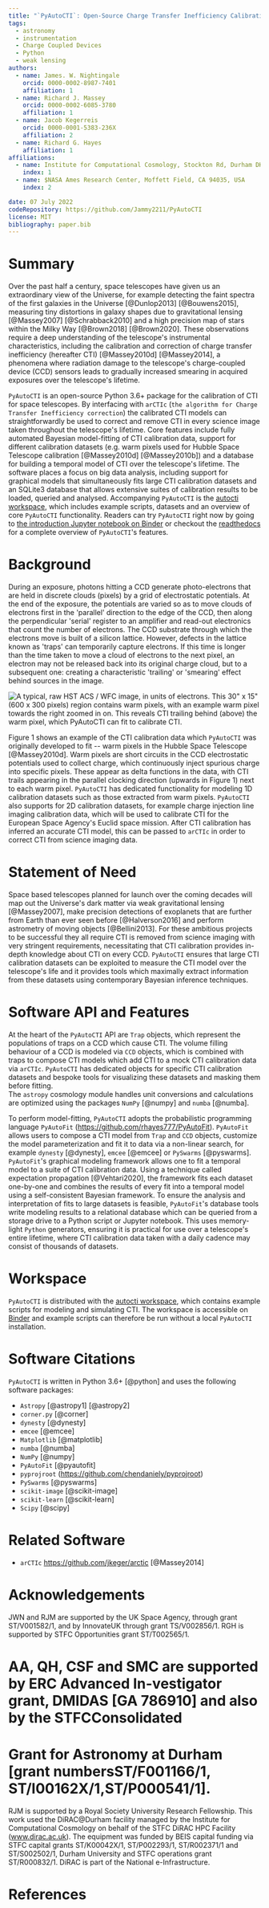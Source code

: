 ```yaml
---
title: "`PyAutoCTI`: Open-Source Charge Transfer Inefficiency Calibration"
tags:
  - astronomy
  - instrumentation
  - Charge Coupled Devices
  - Python
  - weak lensing
authors:
  - name: James. W. Nightingale
    orcid: 0000-0002-8987-7401
    affiliation: 1
  - name: Richard J. Massey
    orcid: 0000-0002-6085-3780
    affiliation: 1 
  - name: Jacob Kegerreis
    orcid: 0000-0001-5383-236X
    affiliation: 2 
  - name: Richard G. Hayes
    affiliation: 1
affiliations:
  - name: Institute for Computational Cosmology, Stockton Rd, Durham DH1 3LE
    index: 1
  - name: $NASA Ames Research Center, Moffett Field, CA 94035, USA
    index: 2

date: 07 July 2022
codeRepository: https://github.com/Jammy2211/PyAutoCTI
license: MIT
bibliography: paper.bib
---
```


# Summary

Over the past half a century, space telescopes have given us an extraordinary view of the Universe, for example detecting 
the faint spectra of the first galaxies in the Universe [@Dunlop2013] [@Bouwens2015], measuring tiny distortions in
galaxy shapes due to gravitational lensing [@Massey2007] [@Schrabback2010] and a high precision map of stars within
the Milky Way [@Brown2018] [@Brown2020]. These observations require a deep understanding of the telescope's
instrumental characteristics, including the calibration and correction of charge transfer inefficiency (hereafter CTI) [@Massey2010d] [@Massey2014],
a phenomena where radiation damage to the telescope's charge-coupled device (CCD) sensors leads to gradually
increased smearing in acquired exposures over the telescope's lifetime.

`PyAutoCTI` is an open-source Python 3.6+ package for the calibration of CTI for space telescopes. By interfacing
with `arCTIc` (`the algorithm for Charge Transfer Inefficiency correction`) the calibrated CTI models can straightforwardly
be used to correct and remove CTI in every science image taken throughout the telescope's lifetime. Core features 
include fully automated Bayesian model-fitting of CTI calibration data, support for different calibration
datasets (e.g. warm pixels used for Hubble Space Telescope calibration [@Massey2010d] [@Massey2010b]) and a database 
for building a temporal model of CTI over the telescope's lifetime. The software places a focus on big data analysis, 
including support for graphical models that simultaneously fits large CTI calibration datasets and an SQLite3 
database that allows extensive suites of calibration results to be loaded, queried and analysed. 
Accompanying `PyAutoCTI` is the [autocti workspace](https://github.com/Jammy2211/autocti_workspace), which includes 
example scripts, datasets and an overview of core `PyAutoCTI` functionality. Readers can  try `PyAutoCTI` right now by 
going to [the introduction Jupyter notebook on Binder](https://mybinder.org/v2/gh/Jammy2211/autocti_workspace/release) or 
checkout the [readthedocs](https://pyautocti.readthedocs.io/en/latest/) for a complete overview of `PyAutoCTI`'s 
features.

# Background

During an exposure, photons hitting a CCD generate photo-electrons that are held in discrete clouds (pixels) by a grid 
of electrostatic potentials. At the end of the exposure, the potentials are varied so as to move clouds of electrons 
first in the 'parallel' direction to the edge of the CCD, then along the perpendicular 'serial' register to an 
amplifier and read-out electronics that count the number of electrons. The CCD substrate through which the electrons 
move is built of a silicon lattice. However, defects in the lattice known as 'traps' can temporarily capture electrons. 
If this time is longer than the time taken to move a cloud of electrons to the next pixel, an electron may not be 
released back into its original charge cloud, but to a subsequent one: creating a characteristic 'trailing' or 'smearing' 
effect behind sources in the image. 

![A typical, raw HST ACS / WFC image, in units of electrons. This 30" x 15" (600 x 300 pixels) region contains warm pixels, with an example warm pixel towards the right zoomed in on. This reveals CTI trailing behind (above) the warm pixel, which `PyAutoCTI` can fit to calibrate CTI.](cti_image.png)

Figure 1 shows an example of the CTI calibration data which `PyAutoCTI` was originally developed to fit -- warm 
pixels in the Hubble Space Telescope [@Massey2010d]. Warm pixels are short circuits in the CCD electrostatic potentials
used to collect charge, which continuously inject spurious charge into specific pixels. These appear as delta functions
in the data, with CTI trails appearing in the parallel clocking direction (upwards in Figure 1) next to each warm
pixel. `PyAutoCTI` has dedicated functionality for modeling 1D calibration datasets such as those extracted from warm 
pixels. `PyAutoCTI` also supports for 2D calibration datasets, for example charge injection line imaging calibration 
data, which will be used to calibrate CTI for the European Space Agency's Euclid space mission. After CTI calibration
has inferred an accurate CTI model, this can be passed to `arCTIc` in order to correct CTI from science imaging data.

 
# Statement of Need

Space based telescopes planned for launch over the coming decades will map out the Universe's dark matter via
weak gravitational lensing [@Massey2007], make precision detections of exoplanets that are further from Earth than ever
seen before [@Halverson2016] and perform astrometry of moving objects [@Bellini2013]. For these ambitious projects to 
be successful they all require CTI is removed from science imaging with very stringent requirements, necessitating that 
CTI calibration provides in-depth knowledge about CTI on every CCD. `PyAutoCTI` ensures that large CTI calibration 
datasets can be exploited to measure the CTI model over the telescope's life and it provides tools which maximally 
extract information from these datasets using contemporary Bayesian inference techniques.

# Software API and Features

At the heart of the `PyAutoCTI` API are `Trap` objects, which represent the populations of traps on a CCD which cause
CTI. The volume filling behaviour of a CCD is modeled via `CCD` objects, which is combined with traps to compose CTI 
models which add CTI to a mock CTI calibration data via `arCTIc`. `PyAutoCTI` has dedicated objects for specific
CTI calibration datasets and bespoke tools for visualizing these datasets and masking them before fitting.  
The `astropy` cosmology module handles unit conversions and calculations are optimized using the 
packages `NumPy` [@numpy] and `numba` [@numba].

To perform model-fitting, `PyAutoCTI` adopts the probabilistic programming  
language `PyAutoFit` (https://github.com/rhayes777/PyAutoFit). `PyAutoFit` allows users to compose a CTI 
model from `Trap` and `CCD` objects, customize the model parameterization and fit it to data via a 
non-linear search, for example `dynesty` [@dynesty], `emcee` [@emcee] or `PySwarms` [@pyswarms]. `PyAutoFit`'s 
graphical modeling framework allows one to fit a temporal model to a suite of CTI calibration data. Using a technique 
called expectation propagation [@Vehtari2020], the framework fits each dataset one-by-one and combines the results of 
every fit into a temporal model using a self-consistent Bayesian framework. To ensure the analysis and interpretation of 
fits to large datasets is feasible, `PyAutoFit`'s database tools write modeling results to a relational database which 
can be queried from a storage drive to a Python script or Jupyter notebook. This uses memory-light `Python` generators, 
ensuring it is practical for use over a telescope's entire lifetime, where CTI calibration data taken with a daily
cadence may consist of thousands of datasets.

# Workspace

`PyAutoCTI` is distributed with the [autocti workspace](https://github.com/Jammy2211/autocti_workspace>), which 
contains example scripts for modeling and simulating CTI. The workspace is accessible 
on [Binder](https://mybinder.org/v2/gh/Jammy2211/autocti_workspace/HEAD) and example scripts can therefore be run 
without a local `PyAutoCTI` installation.

# Software Citations

`PyAutoCTI` is written in Python 3.6+ [@python] and uses the following software packages:

- `Astropy` [@astropy1] [@astropy2]
- `corner.py` [@corner]
- `dynesty` [@dynesty]
- `emcee` [@emcee]
- `Matplotlib` [@matplotlib]
- `numba` [@numba]
- `NumPy` [@numpy]
- `PyAutoFit` [@pyautofit]
- `pyprojroot` (https://github.com/chendaniely/pyprojroot)
- `PySwarms` [@pyswarms]
- `scikit-image` [@scikit-image]
- `scikit-learn` [@scikit-learn]
- `Scipy` [@scipy]

# Related Software

- `arCTIc` https://github.com/jkeger/arctic [@Massey2014]

# Acknowledgements

JWN and RJM are supported by the UK Space Agency, through grant ST/V001582/1, and by InnovateUK through grant TS/V002856/1. 
RGH is supported by STFC Opportunities grant ST/T002565/1.
# AA, QH, CSF and SMC are supported by ERC Advanced In-vestigator grant, DMIDAS [GA 786910] and also by the STFCConsolidated 
# Grant for Astronomy at Durham [grant numbersST/F001166/1, ST/I00162X/1,ST/P000541/1].
RJM is supported by a Royal Society University Research Fellowship.
This work used the DiRAC@Durham facility managed by the Institute for Computational Cosmology on behalf of the STFC DiRAC HPC Facility (www.dirac.ac.uk). The equipment was funded by BEIS capital funding via STFC capital grants ST/K00042X/1, ST/P002293/1, ST/R002371/1 and ST/S002502/1, Durham University and STFC operations grant ST/R000832/1. DiRAC is part of the National e-Infrastructure.

# References
